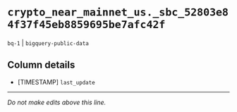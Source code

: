 # `crypto_near_mainnet_us._sbc_52803e84f37f45eb8859695be7afc42f`
`bq-1` | `bigquery-public-data`

## Column details
* [TIMESTAMP] `last_update`

-------------------------------------------------------------------------------
*Do not make edits above this line.*
